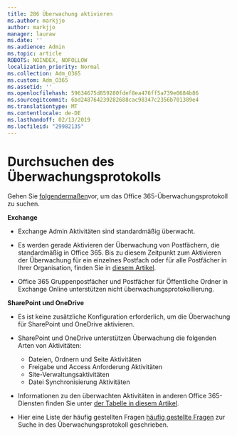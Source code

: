 ```yaml
---
title: 286 Überwachung aktivieren
ms.author: markjjo
author: markjjo
manager: lauraw
ms.date: ''
ms.audience: Admin
ms.topic: article
ROBOTS: NOINDEX, NOFOLLOW
localization_priority: Normal
ms.collection: Adm_O365
ms.custom: Adm_O365
ms.assetid: ''
ms.openlocfilehash: 59634675d859280fdef8ea476ff5a739e0684b86
ms.sourcegitcommit: 6bd248764239282688cac98347c2356b701389e4
ms.translationtype: MT
ms.contentlocale: de-DE
ms.lasthandoff: 02/13/2019
ms.locfileid: "29982135"
---
```

# <a name="search-the-audit-log"></a>Durchsuchen des Überwachungsprotokolls

Gehen Sie [folgendermaßen](https://docs.microsoft.com/office365/securitycompliance/search-the-audit-log-in-security-and-compliance#search-the-audit-log)vor, um das Office 365-Überwachungsprotokoll zu suchen. 

**Exchange**

- Exchange Admin Aktivitäten sind standardmäßig überwacht.

- Es werden gerade Aktivieren der Überwachung von Postfächern, die standardmäßig in Office 365. Bis zu diesem Zeitpunkt zum Aktivieren der Überwachung für ein einzelnes Postfach oder für alle Postfächer in Ihrer Organisation, finden Sie in [diesem Artikel](https://docs.microsoft.com/office365/securitycompliance/enable-mailbox-auditing).

- Office 365 Gruppenpostfächer und Postfächer für Öffentliche Ordner in Exchange Online unterstützen nicht überwachungsprotokollierung.

**SharePoint und OneDrive**

- Es ist keine zusätzliche Konfiguration erforderlich, um die Überwachung für SharePoint und OneDrive aktivieren.

- SharePoint und OneDrive unterstützen Überwachung die folgenden Arten von Aktivitäten: 

    - Dateien, Ordnern und Seite Aktivitäten
    - Freigabe und Access Anforderung Aktivitäten
    - Site-Verwaltungsaktivitäten
    - Datei Synchronisierung Aktivitäten

- Informationen zu den überwachten Aktivitäten in anderen Office 365-Diensten finden Sie unter [der Tabelle in diesem Artikel](https://docs.microsoft.com/office365/securitycompliance/search-the-audit-log-in-security-and-compliance#audited-activities).

- Hier eine Liste der häufig gestellten Fragen [häufig gestellte Fragen](https://docs.microsoft.com/office365/securitycompliance/search-the-audit-log-in-security-and-compliance#frequently-asked-questions) zur Suche in des Überwachungsprotokoll geschrieben.